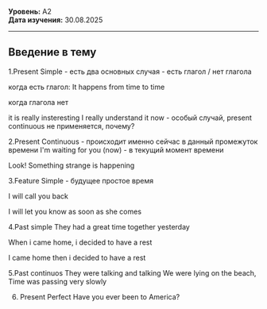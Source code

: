 **Уровень:** A2  
**Дата изучения:** 30.08.2025  

---

## Введение в тему

1.Present Simple - есть два основных случая - есть глагол / нет глагола

когда есть глагол:
It happens from time to time

когда глагола нет

it is really insteresting
I really understand it now - особый случай, present continuous не применяется, почему?

2.Present Continuous - происходит именно сейчас в данный промежуток времени
I'm waiting for you (now) - в текущий момент времени

Look! Something strange is happening

3.Feature Simple - будущее простое время

I will call you back

I will let you know as soon as she comes

4.Past simple
They had a great time together yesterday

When i came home, i decided to have a rest

I came home then i decided to have a rest

5.Past continuos
They were talking and talking
We were lying on the beach, Time was passing very slowly

6. Present Perfect
Have you ever been to America? 